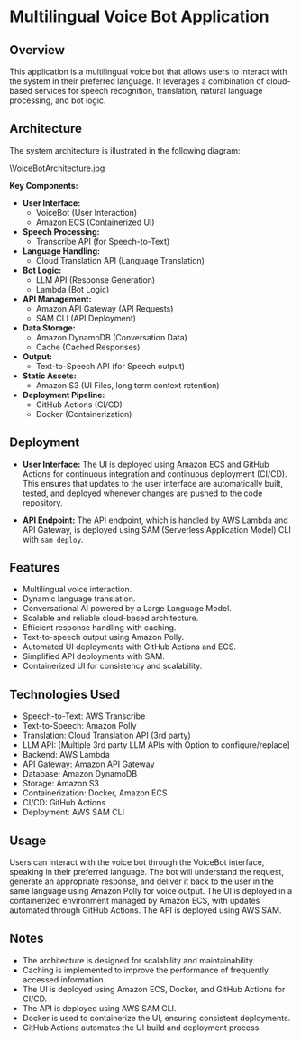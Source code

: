 # Multilingual Voice Bot Application

## Overview

This application is a multilingual voice bot that allows users to interact with the system in their preferred language.  It leverages a combination of cloud-based services for speech recognition, translation, natural language processing, and bot logic.

## Architecture

The system architecture is illustrated in the following diagram:

\VoiceBotArchitecture.jpg

**Key Components:**

* **User Interface:**
    * VoiceBot (User Interaction)
    * Amazon ECS (Containerized UI)
* **Speech Processing:**
    * Transcribe API (for Speech-to-Text)
* **Language Handling:**
    * Cloud Translation API (Language Translation)
* **Bot Logic:**
    * LLM API (Response Generation)
    * Lambda (Bot Logic)
* **API Management:**
    * Amazon API Gateway (API Requests)
    * SAM CLI (API Deployment)
* **Data Storage:**
    * Amazon DynamoDB (Conversation Data)
    * Cache (Cached Responses)
* **Output:**
    * Text-to-Speech API (for Speech output)
* **Static Assets:**
    * Amazon S3 (UI Files, long term context retention)
* **Deployment Pipeline:**
    * GitHub Actions (CI/CD)
    * Docker (Containerization)

## Deployment

* **User Interface:** The UI is deployed using Amazon ECS and GitHub Actions for continuous integration and continuous deployment (CI/CD). This ensures that updates to the user interface are automatically built, tested, and deployed whenever changes are pushed to the code repository.  

* **API Endpoint:** The API endpoint, which is handled by AWS Lambda and API Gateway, is deployed using SAM (Serverless Application Model) CLI with `sam deploy`. 

## Features

* Multilingual voice interaction.
* Dynamic language translation.
* Conversational AI powered by a Large Language Model.
* Scalable and reliable cloud-based architecture.
* Efficient response handling with caching.
* Text-to-speech output using Amazon Polly.
* Automated UI deployments with GitHub Actions and ECS.
* Simplified API deployments with SAM.
* Containerized UI for consistency and scalability.

## Technologies Used

* Speech-to-Text: AWS Transcribe
* Text-to-Speech: Amazon Polly
* Translation: Cloud Translation API (3rd party)
* LLM API: [Multiple 3rd party LLM APIs with Option to configure/replace]
* Backend: AWS Lambda
* API Gateway: Amazon API Gateway
* Database: Amazon DynamoDB
* Storage: Amazon S3
* Containerization: Docker, Amazon ECS
* CI/CD: GitHub Actions
* Deployment: AWS SAM CLI

## Usage

Users can interact with the voice bot through the VoiceBot interface, speaking in their preferred language. The bot will understand the request, generate an appropriate response, and deliver it back to the user in the same language using Amazon Polly for voice output.  The UI is deployed in a containerized environment managed by Amazon ECS, with updates automated through GitHub Actions.  The API is deployed using AWS SAM.

## Notes

* The architecture is designed for scalability and maintainability.
* Caching is implemented to improve the performance of frequently accessed information.
* The UI is deployed using Amazon ECS, Docker, and GitHub Actions for CI/CD.
* The API is deployed using AWS SAM CLI.
* Docker is used to containerize the UI, ensuring consistent deployments.
* GitHub Actions automates the UI build and deployment process.
